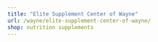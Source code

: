 ```yaml
---
title: "Elite Supplement Center of Wayne"
url: /wayne/elite-supplement-center-of-wayne/
shop: nutrition supplements
---
```

